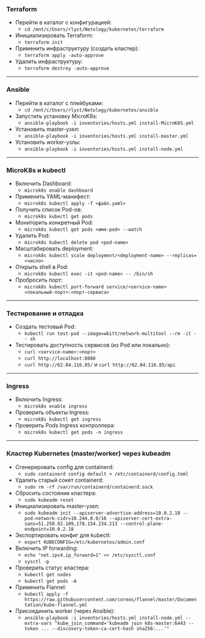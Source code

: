 ### Terraform

- Перейти в каталог с конфигурацией:
  - `cd /mnt/c/Users/rlyst/Netology/kubernetes/terraform`
- Инициализировать Terraform:
  - `terraform init`
- Применить инфраструктуру (создать кластер):
  - `terraform apply -auto-approve`
- Удалить инфраструктуру:
  - `terraform destroy -auto-approve`

***

### Ansible

- Перейти в каталог с плейбуками:
  - `cd /mnt/c/Users/rlyst/Netology/kubernetes/ansible`
- Запустить установку MicroK8s:
  - `ansible-playbook -i inventories/hosts.yml install-MicroK8S.yml`
- Установить master-узел:
  - `ansible-playbook -i inventories/hosts.yml install-master.yml`
- Установить worker-узлы:
  - `ansible-playbook -i inventories/hosts.yml install-node.yml`

***

### MicroK8s и kubectl

- Включить Dashboard:
  - `microk8s enable dashboard`
- Применить YAML-манифест:
  - `microk8s kubectl apply -f <файл.yaml>`
- Получить список Pod-ов:
  - `microk8s kubectl get pods`
- Мониторить конкретный Pod:
  - `microk8s kubectl get pods <имя-pod> --watch`
- Удалить Pod:
  - `microk8s kubectl delete pod <pod-name>`
- Масштабировать deployment:
  - `microk8s kubectl scale deployment/<deployment-name> --replicas=<число>`
- Открыть shell в Pod:
  - `microk8s kubectl exec -it <pod-name> -- /bin/sh`
- Пробросить порт:
  - `microk8s kubectl port-forward service/<service-name> <локальный-порт>:<порт-сервиса>`

***

### Тестирование и отладка

- Создать тестовый Pod:
  - `kubectl run test-pod --image=wbitt/network-multitool --rm -it -- sh`
- Тестировать доступность сервисов (из Pod или локально):
  - `curl <service-name>:<порт>`
  - `curl http://localhost:8080`
  - `curl http://62.84.116.85/` и `curl http://62.84.116.85/api`

***

### Ingress

- Включить Ingress:
  - `microk8s enable ingress`
- Проверить объекты Ingress:
  - `microk8s kubectl get ingress`
- Проверить Pods Ingress контроллера:
  - `microk8s kubectl get pods -n ingress`

***

### Кластер Kubernetes (master/worker) через kubeadm

- Сгенерировать config для containerd:
  - `sudo containerd config default > /etc/containerd/config.toml`
- Удалить старый сокет containerd:
  - `sudo rm -rf /var/run/containerd/containerd.sock`
- Сбросить состояние кластера:
  - `sudo kubeadm reset`
- Инициализировать master-узел:
  - `sudo kubeadm init --apiserver-advertise-address=10.0.2.18 --pod-network-cidr=10.244.0.0/16 --apiserver-cert-extra-sans=51.250.92.109,178.154.234.213 --control-plane-endpoint=10.0.2.18`
- Экспортировать конфиг для kubectl:
  - `export KUBECONFIG=/etc/kubernetes/admin.conf`
- Включить IP forwarding:
  - `echo "net.ipv4.ip_forward=1" >> /etc/sysctl.conf`
  - `sysctl -p`
- Проверить статус кластера:
  - `kubectl get nodes`
  - `kubectl get pods -A`
- Применить Flannel:
  - `kubectl apply -f https://raw.githubusercontent.com/coreos/flannel/master/Documentation/kube-flannel.yml`
- Присоединить worker (через Ansible):
  - `ansible-playbook -i inventories/hosts.yml install-node.yml --extra-vars "kube_join_command='kubeadm join k8s-master:6443 --token ... --discovery-token-ca-cert-hash sha256:...'"`
